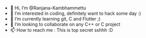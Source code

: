- 👋 Hi, I’m @Ranjana-Kambhammettu
- 👀 I’m interested in coding, definitely want to hack some day :)
- 🌱 I’m currently learning git, C and Flutter ;)
- 💞️ I’m looking to collaborate on any C++ or C project
- 📫 How to reach me : This is top secret sshhh :D

<!---
Ranjana-Kambhammettu/Ranjana-Kambhammettu is a ✨ special ✨ repository because its `README.md` (this file) appears on your GitHub profile.
You can click the Preview link to take a look at your changes.
--->
